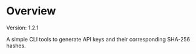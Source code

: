 # Overview

Version: 1.2.1

A simple CLI tools to generate API keys and their corresponding SHA-256 hashes.
